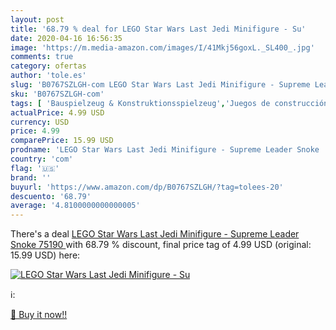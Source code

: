 ```yaml
---
layout: post
title: '68.79 % deal for LEGO Star Wars Last Jedi Minifigure - Su'
date: 2020-04-16 16:56:35
image: 'https://m.media-amazon.com/images/I/41Mkj56goxL._SL400_.jpg'
comments: true
category: ofertas
author: 'tole.es'
slug: 'B0767SZLGH-com LEGO Star Wars Last Jedi Minifigure - Supreme Leader...'
sku: 'B0767SZLGH-com'
tags: [ 'Bauspielzeug & Konstruktionsspielzeug','Juegos de construcción para niños','Juguetes','Juguetes y juegos','Spielzeug','lego', ]
actualPrice: 4.99 USD
currency: USD
price: 4.99
comparePrice: 15.99 USD
prodname: 'LEGO Star Wars Last Jedi Minifigure - Supreme Leader Snoke  75190 '
country: 'com'
flag: '🇺🇸'
brand: ''
buyurl: 'https://www.amazon.com/dp/B0767SZLGH/?tag=tolees-20'
descuento: '68.79'
average: '4.8100000000000005'
---
```


There's a deal [LEGO Star Wars Last Jedi Minifigure - Supreme Leader Snoke  75190 ](https://www.amazon.com/dp/B0767SZLGH/?tag=tolees-20)  with  68.79 % discount, final price tag of  4.99 USD (original: 15.99 USD) here:

[![LEGO Star Wars Last Jedi Minifigure - Su](https://m.media-amazon.com/images/I/41Mkj56goxL._SL400_.jpg)](https://www.amazon.com/dp/B0767SZLGH/?tag=tolees-20)

ℹ️:


[🛒 Buy it now!!](https://www.amazon.com/dp/B0767SZLGH/?tag=tolees-20)
